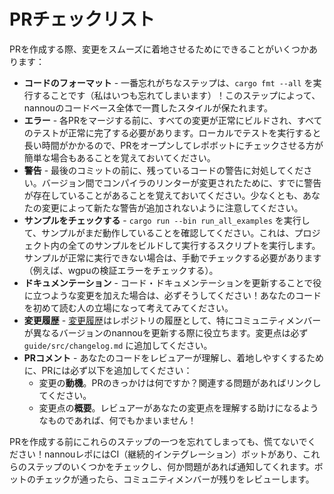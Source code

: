 <!-- # PR Checklist -->
# PRチェックリスト

<!-- When creating a PR, there are a few things you can do to help the process of landing your changes go smoothly: -->
PRを作成する際、変更をスムーズに着地させるためにできることがいくつかあります：

<!-- - **Code Formatting** - The most common step to forget is running `cargo fmt --all` (I forget all the time)! This step ensures there is a consistent style across nannou's codebase.
- **Errors** - All changes must build successfully, and all tests must complete successfully before we can merge each PR. Keep in mind that running tests locally can take a loooooong time, so sometimes it can be easier to open your PR and let the repo bot check for you. 
- **Warnings** - Make sure to address any lingering code warnings before your last commit. Keep in mind that sometimes warnings already exist due to changes in the compiler's linter between versions. Try to at least make sure that your changes do not add any new ones 😀
- **Check Examples** - Make sure the examples still work by running `cargo run --bin run_all_examples`. This executes a script that builds and runs　all the examples in the project. You need to do a manual check to see if examples have failed to run successfully (e.g. check for wgpu validation errors).
- **Documentation** - If you have made any changes that could benefit from updating some code documentation, please be sure to do so! Try to put yourself in the shoes of someone reading your code for the first time.
- **Changelog** - [The changelog][nannou-changelog] acts as a human-friendly history of the repo that becomes especially useful to community members when updating between different versions of nannou. Be sure to add your changes to `guide/src/changelog.md`.
- **PR Comment** - Be sure to add the following to your PR to make it easier for reviewers to understand and land your code:
    - **Motivation** for changes. What inspired the PR? Please link to any related issues.
    - **Summary** of changes. Anything that might help the reviewer to understand your what your changes do will go a long way! -->
- **コードのフォーマット** - 一番忘れがちなステップは、`cargo fmt --all` を実行することです（私はいつも忘れてしまいます）！このステップによって、nannouのコードベース全体で一貫したスタイルが保たれます。
- **エラー** - 各PRをマージする前に、すべての変更が正常にビルドされ、すべてのテストが正常に完了する必要があります。ローカルでテストを実行すると長い時間がかかるので、PRをオープンしてレポボットにチェックさせる方が簡単な場合もあることを覚えておいてください。
- **警告** - 最後のコミットの前に、残っているコードの警告に対処してください。バージョン間でコンパイラのリンターが変更されたために、すでに警告が存在していることがあることを覚えておいてください。少なくとも、あなたの変更によって新たな警告が追加されないように注意してください。
- **サンプルをチェックする** - `cargo run --bin run_all_examples` を実行して、サンプルがまだ動作していることを確認してください。これは、プロジェクト内の全てのサンプルをビルドして実行するスクリプトを実行します。サンプルが正常に実行できない場合は、手動でチェックする必要があります（例えば、wgpuの検証エラーをチェックする）。
- **ドキュメンテーション** - コード・ドキュメンテーションを更新することで役に立つような変更を加えた場合は、必ずそうしてください！あなたのコードを初めて読む人の立場になって考えてみてください。
- **変更履歴** - [変更履歴][nannou-changelog]はレポジトリの履歴として、特にコミュニティメンバーが異なるバージョンのnannouを更新する際に役立ちます。変更点は必ず `guide/src/changelog.md` に追加してください。
- **PRコメント** - あなたのコードをレビュアーが理解し、着地しやすくするために、PRには必ず以下を追加してください：
    - 変更の**動機**。PRのきっかけは何ですか？関連する問題があればリンクしてください。
    - 変更点の**概要**。レビュアーがあなたの変更点を理解する助けになるようなものであれば、何でもかまいません！

<!-- If you forget one of these steps before making your PR, don't panic! The nannou repo has a CI (continuous integration) bot that will check for some of these steps and notify you if anything is out of order. Once the bot checks pass, a community member will review the rest. -->
PRを作成する前にこれらのステップの一つを忘れてしまっても、慌てないでください！nannouレポにはCI（継続的インテグレーション）ボットがあり、これらのステップのいくつかをチェックし、何か問題があれば通知してくれます。ボットのチェックが通ったら、コミュニティメンバーが残りをレビューします。

[nannou-changelog]: https://guide.nannou.cc/changelog.html
